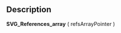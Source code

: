 ﻿<!-- Long Integer := SVG_References_array ( Param_1 ) -> Param_1 (Pointer)-->## Description **SVG\_References\_array** ( refsArrayPointer )